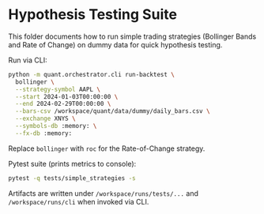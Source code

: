 # Hypothesis Testing Suite

This folder documents how to run simple trading strategies (Bollinger Bands and Rate of Change) on dummy data for quick hypothesis testing.

Run via CLI:

```bash
python -m quant.orchestrator.cli run-backtest \
  bollinger \
  --strategy-symbol AAPL \
  --start 2024-01-03T00:00:00 \
  --end 2024-02-29T00:00:00 \
  --bars-csv /workspace/quant/data/dummy/daily_bars.csv \
  --exchange XNYS \
  --symbols-db :memory: \
  --fx-db :memory:
```

Replace `bollinger` with `roc` for the Rate-of-Change strategy.

Pytest suite (prints metrics to console):

```bash
pytest -q tests/simple_strategies -s
```

Artifacts are written under `/workspace/runs/tests/...` and `/workspace/runs/cli` when invoked via CLI.